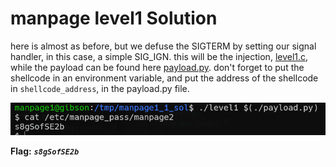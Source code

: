 # manpage level1 Solution

here is almost as before, but we defuse the SIGTERM by setting our signal handler, in this case, a simple SIG_IGN.
this will be the injection, [level1.c](./scripts/level1/level1.c), while the payload can be found here [payload.py](./scripts/level1/payload.py). don't forget to put the shellcode in an environment variable, and put the address of the shellcode in `shellcode_address`, in the payload.py file.

![image](./images/level1.png)

**Flag:** ***`s8gSofSE2b`*** 
